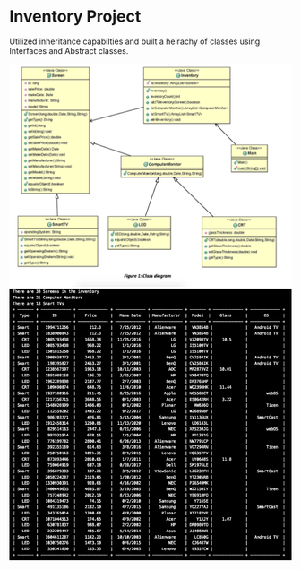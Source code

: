 # Inventory Project 
Utilized inheritance capabilties and built a heirachy of classes using Interfaces and Abstract classes.


<img src="Class Diagram.png">
<img src="Output.png">
